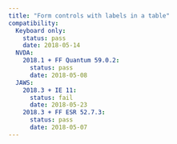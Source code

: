 ```yaml
---
title: "Form controls with labels in a table"
compatibility:
  Keyboard only:
    status: pass
    date: 2018-05-14
  NVDA:
    2018.1 + FF Quantum 59.0.2:
      status: pass
      date: 2018-05-08
  JAWS:
    2018.3 + IE 11:
      status: fail
      date: 2018-05-23
    2018.3 + FF ESR 52.7.3:
      status: pass
      date: 2018-05-07
---
```

